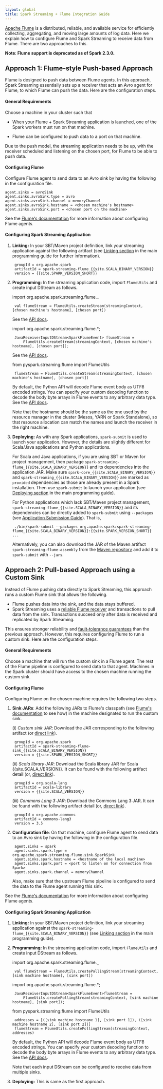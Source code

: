 ```yaml
---
layout: global
title: Spark Streaming + Flume Integration Guide
---
```


[Apache Flume](https://flume.apache.org/) is a distributed, reliable, and available service for efficiently collecting, aggregating, and moving large amounts of log data. Here we explain how to configure Flume and Spark Streaming to receive data from Flume. There are two approaches to this.

**Note: Flume support is deprecated as of Spark 2.3.0.**

## Approach 1: Flume-style Push-based Approach
Flume is designed to push data between Flume agents. In this approach, Spark Streaming essentially sets up a receiver that acts an Avro agent for Flume, to which Flume can push the data. Here are the configuration steps.

#### General Requirements
Choose a machine in your cluster such that

- When your Flume + Spark Streaming application is launched, one of the Spark workers must run on that machine.

- Flume can be configured to push data to a port on that machine.

Due to the push model, the streaming application needs to be up, with the receiver scheduled and listening on the chosen port, for Flume to be able to push data.

#### Configuring Flume
Configure Flume agent to send data to an Avro sink by having the following in the configuration file.

	agent.sinks = avroSink
	agent.sinks.avroSink.type = avro
    agent.sinks.avroSink.channel = memoryChannel
    agent.sinks.avroSink.hostname = <chosen machine's hostname>
	agent.sinks.avroSink.port = <chosen port on the machine>

See the [Flume's documentation](https://flume.apache.org/documentation.html) for more information about
configuring Flume agents.

#### Configuring Spark Streaming Application
1. **Linking:** In your SBT/Maven project definition, link your streaming application against the following artifact (see [Linking section](streaming-programming-guide.html#linking) in the main programming guide for further information).

		groupId = org.apache.spark
		artifactId = spark-streaming-flume_{{site.SCALA_BINARY_VERSION}}
		version = {{site.SPARK_VERSION_SHORT}}

2. **Programming:** In the streaming application code, import `FlumeUtils` and create input DStream as follows.

	<div class="codetabs">
	<div data-lang="scala" markdown="1">
		import org.apache.spark.streaming.flume._

		val flumeStream = FlumeUtils.createStream(streamingContext, [chosen machine's hostname], [chosen port])

	See the [API docs](api/scala/index.html#org.apache.spark.streaming.flume.FlumeUtils$).
	</div>
	<div data-lang="java" markdown="1">
		import org.apache.spark.streaming.flume.*;

		JavaReceiverInputDStream<SparkFlumeEvent> flumeStream =
        	FlumeUtils.createStream(streamingContext, [chosen machine's hostname], [chosen port]);

	See the [API docs](api/java/index.html?org/apache/spark/streaming/flume/FlumeUtils.html).
	</div>
	<div data-lang="python" markdown="1">
		from pyspark.streaming.flume import FlumeUtils

		flumeStream = FlumeUtils.createStream(streamingContext, [chosen machine's hostname], [chosen port])

	By default, the Python API will decode Flume event body as UTF8 encoded strings. You can specify your custom decoding function to decode the body byte arrays in Flume events to any arbitrary data type. 
	See the [API docs](api/python/pyspark.streaming.html#pyspark.streaming.flume.FlumeUtils).
	</div>
	</div>

	Note that the hostname should be the same as the one used by the resource manager in the
    cluster (Mesos, YARN or Spark Standalone), so that resource allocation can match the names and launch
    the receiver in the right machine.

3. **Deploying:** As with any Spark applications, `spark-submit` is used to launch your application. However, the details are slightly different for Scala/Java applications and Python applications.

	For Scala and Java applications, if you are using SBT or Maven for project management, then package `spark-streaming-flume_{{site.SCALA_BINARY_VERSION}}` and its dependencies into the application JAR. Make sure `spark-core_{{site.SCALA_BINARY_VERSION}}` and `spark-streaming_{{site.SCALA_BINARY_VERSION}}` are marked as `provided` dependencies as those are already present in a Spark installation. Then use `spark-submit` to launch your application (see [Deploying section](streaming-programming-guide.html#deploying-applications) in the main programming guide).

	For Python applications which lack SBT/Maven project management, `spark-streaming-flume_{{site.SCALA_BINARY_VERSION}}` and its dependencies can be directly added to `spark-submit` using `--packages` (see [Application Submission Guide](submitting-applications.html)). That is,

	    ./bin/spark-submit --packages org.apache.spark:spark-streaming-flume_{{site.SCALA_BINARY_VERSION}}:{{site.SPARK_VERSION_SHORT}} ...

	Alternatively, you can also download the JAR of the Maven artifact `spark-streaming-flume-assembly` from the
	[Maven repository](http://search.maven.org/#search|ga|1|a%3A%22spark-streaming-flume-assembly_{{site.SCALA_BINARY_VERSION}}%22%20AND%20v%3A%22{{site.SPARK_VERSION_SHORT}}%22) and add it to `spark-submit` with `--jars`.

## Approach 2: Pull-based Approach using a Custom Sink
Instead of Flume pushing data directly to Spark Streaming, this approach runs a custom Flume sink that allows the following.

- Flume pushes data into the sink, and the data stays buffered.
- Spark Streaming uses a [reliable Flume receiver](streaming-programming-guide.html#receiver-reliability)
  and transactions to pull data from the sink. Transactions succeed only after data is received and
  replicated by Spark Streaming.

This ensures stronger reliability and
[fault-tolerance guarantees](streaming-programming-guide.html#fault-tolerance-semantics)
than the previous approach. However, this requires configuring Flume to run a custom sink.
Here are the configuration steps.

#### General Requirements
Choose a machine that will run the custom sink in a Flume agent. The rest of the Flume pipeline is configured to send data to that agent. Machines in the Spark cluster should have access to the chosen machine running the custom sink.

#### Configuring Flume
Configuring Flume on the chosen machine requires the following two steps.

1. **Sink JARs**: Add the following JARs to Flume's classpath (see [Flume's documentation](https://flume.apache.org/documentation.html) to see how) in the machine designated to run the custom sink.

	(i) *Custom sink JAR*: Download the JAR corresponding to the following artifact (or [direct link](http://search.maven.org/remotecontent?filepath=org/apache/spark/spark-streaming-flume-sink_{{site.SCALA_BINARY_VERSION}}/{{site.SPARK_VERSION_SHORT}}/spark-streaming-flume-sink_{{site.SCALA_BINARY_VERSION}}-{{site.SPARK_VERSION_SHORT}}.jar)).

		groupId = org.apache.spark
		artifactId = spark-streaming-flume-sink_{{site.SCALA_BINARY_VERSION}}
		version = {{site.SPARK_VERSION_SHORT}}

	(ii) *Scala library JAR*: Download the Scala library JAR for Scala {{site.SCALA_VERSION}}. It can be found with the following artifact detail (or, [direct link](http://search.maven.org/remotecontent?filepath=org/scala-lang/scala-library/{{site.SCALA_VERSION}}/scala-library-{{site.SCALA_VERSION}}.jar)).

		groupId = org.scala-lang
		artifactId = scala-library
		version = {{site.SCALA_VERSION}}

	(iii) *Commons Lang 3 JAR*: Download the Commons Lang 3 JAR. It can be found with the following artifact detail (or, [direct link](http://search.maven.org/remotecontent?filepath=org/apache/commons/commons-lang3/3.5/commons-lang3-3.5.jar)).

		groupId = org.apache.commons
		artifactId = commons-lang3
		version = 3.5

2. **Configuration file**: On that machine, configure Flume agent to send data to an Avro sink by having the following in the configuration file.

		agent.sinks = spark
		agent.sinks.spark.type = org.apache.spark.streaming.flume.sink.SparkSink
		agent.sinks.spark.hostname = <hostname of the local machine>
		agent.sinks.spark.port = <port to listen on for connection from Spark>
		agent.sinks.spark.channel = memoryChannel

	Also, make sure that the upstream Flume pipeline is configured to send the data to the Flume agent running this sink.

See the [Flume's documentation](https://flume.apache.org/documentation.html) for more information about
configuring Flume agents.

#### Configuring Spark Streaming Application
1. **Linking:** In your SBT/Maven project definition, link your streaming application against the `spark-streaming-flume_{{site.SCALA_BINARY_VERSION}}` (see [Linking section](streaming-programming-guide.html#linking) in the main programming guide).

2. **Programming:** In the streaming application code, import `FlumeUtils` and create input DStream as follows.

	<div class="codetabs">
	<div data-lang="scala" markdown="1">
		import org.apache.spark.streaming.flume._

		val flumeStream = FlumeUtils.createPollingStream(streamingContext, [sink machine hostname], [sink port])
	</div>
	<div data-lang="java" markdown="1">
		import org.apache.spark.streaming.flume.*;

		JavaReceiverInputDStream<SparkFlumeEvent>flumeStream =
			FlumeUtils.createPollingStream(streamingContext, [sink machine hostname], [sink port]);
	</div>
	<div data-lang="python" markdown="1">
		from pyspark.streaming.flume import FlumeUtils

		addresses = [([sink machine hostname 1], [sink port 1]), ([sink machine hostname 2], [sink port 2])]
		flumeStream = FlumeUtils.createPollingStream(streamingContext, addresses)

	By default, the Python API will decode Flume event body as UTF8 encoded strings. You can specify your custom decoding function to decode the body byte arrays in Flume events to any arbitrary data type.
	See the [API docs](api/python/pyspark.streaming.html#pyspark.streaming.flume.FlumeUtils).
	</div>
	</div>

	Note that each input DStream can be configured to receive data from multiple sinks.

3. **Deploying:** This is same as the first approach.



